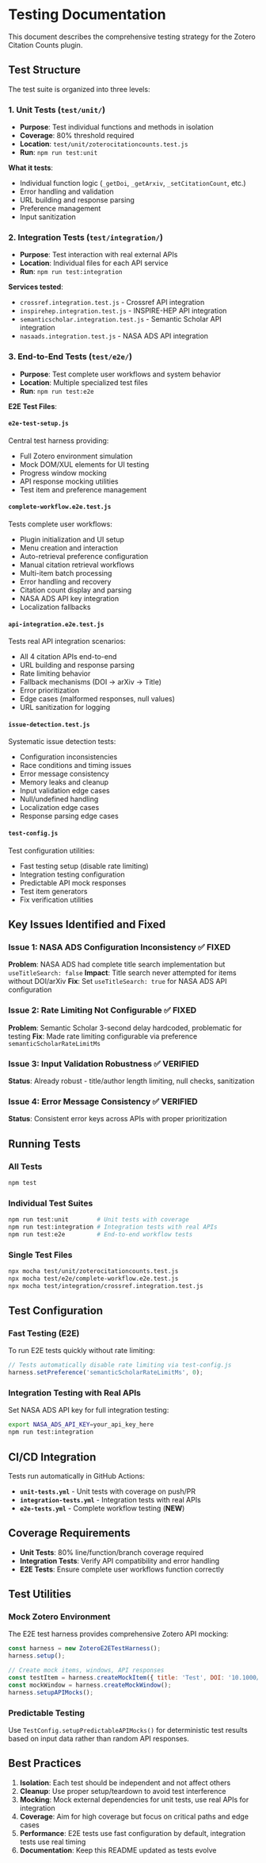 # Testing Documentation

This document describes the comprehensive testing strategy for the Zotero Citation Counts plugin.

## Test Structure

The test suite is organized into three levels:

### 1. Unit Tests (`test/unit/`)
- **Purpose**: Test individual functions and methods in isolation
- **Coverage**: 80% threshold required
- **Location**: `test/unit/zoterocitationcounts.test.js`
- **Run**: `npm run test:unit`

**What it tests**:
- Individual function logic (`_getDoi`, `_getArxiv`, `_setCitationCount`, etc.)
- Error handling and validation
- URL building and response parsing
- Preference management
- Input sanitization

### 2. Integration Tests (`test/integration/`)
- **Purpose**: Test interaction with real external APIs
- **Location**: Individual files for each API service
- **Run**: `npm run test:integration`

**Services tested**:
- `crossref.integration.test.js` - Crossref API integration
- `inspirehep.integration.test.js` - INSPIRE-HEP API integration  
- `semanticscholar.integration.test.js` - Semantic Scholar API integration
- `nasaads.integration.test.js` - NASA ADS API integration

### 3. End-to-End Tests (`test/e2e/`)
- **Purpose**: Test complete user workflows and system behavior
- **Location**: Multiple specialized test files
- **Run**: `npm run test:e2e`

**E2E Test Files**:

#### `e2e-test-setup.js`
Central test harness providing:
- Full Zotero environment simulation
- Mock DOM/XUL elements for UI testing
- Progress window mocking
- API response mocking utilities
- Test item and preference management

#### `complete-workflow.e2e.test.js`
Tests complete user workflows:
- Plugin initialization and UI setup
- Menu creation and interaction
- Auto-retrieval preference configuration
- Manual citation retrieval workflows
- Multi-item batch processing
- Error handling and recovery
- Citation count display and parsing
- NASA ADS API key integration
- Localization fallbacks

#### `api-integration.e2e.test.js`
Tests real API integration scenarios:
- All 4 citation APIs end-to-end
- URL building and response parsing
- Rate limiting behavior
- Fallback mechanisms (DOI → arXiv → Title)
- Error prioritization
- Edge cases (malformed responses, null values)
- URL sanitization for logging

#### `issue-detection.test.js`
Systematic issue detection tests:
- Configuration inconsistencies
- Race conditions and timing issues
- Error message consistency
- Memory leaks and cleanup
- Input validation edge cases
- Null/undefined handling
- Localization edge cases
- Response parsing edge cases

#### `test-config.js`
Test configuration utilities:
- Fast testing setup (disable rate limiting)
- Integration testing configuration
- Predictable API mock responses
- Test item generators
- Fix verification utilities

## Key Issues Identified and Fixed

### Issue 1: NASA ADS Configuration Inconsistency ✅ **FIXED**
**Problem**: NASA ADS had complete title search implementation but `useTitleSearch: false`
**Impact**: Title search never attempted for items without DOI/arXiv
**Fix**: Set `useTitleSearch: true` for NASA ADS API configuration

### Issue 2: Rate Limiting Not Configurable ✅ **FIXED**
**Problem**: Semantic Scholar 3-second delay hardcoded, problematic for testing
**Fix**: Made rate limiting configurable via preference `semanticScholarRateLimitMs`

### Issue 3: Input Validation Robustness ✅ **VERIFIED**
**Status**: Already robust - title/author length limiting, null checks, sanitization

### Issue 4: Error Message Consistency ✅ **VERIFIED**
**Status**: Consistent error keys across APIs with proper prioritization

## Running Tests

### All Tests
```bash
npm test
```

### Individual Test Suites
```bash
npm run test:unit        # Unit tests with coverage
npm run test:integration # Integration tests with real APIs  
npm run test:e2e         # End-to-end workflow tests
```

### Single Test Files
```bash
npx mocha test/unit/zoterocitationcounts.test.js
npx mocha test/e2e/complete-workflow.e2e.test.js
npx mocha test/integration/crossref.integration.test.js
```

## Test Configuration

### Fast Testing (E2E)
To run E2E tests quickly without rate limiting:
```javascript
// Tests automatically disable rate limiting via test-config.js
harness.setPreference('semanticScholarRateLimitMs', 0);
```

### Integration Testing with Real APIs
Set NASA ADS API key for full integration testing:
```bash
export NASA_ADS_API_KEY=your_api_key_here
npm run test:integration
```

## CI/CD Integration

Tests run automatically in GitHub Actions:

- **`unit-tests.yml`** - Unit tests with coverage on push/PR
- **`integration-tests.yml`** - Integration tests with real APIs
- **`e2e-tests.yml`** - Complete workflow testing (**NEW**)

## Coverage Requirements

- **Unit Tests**: 80% line/function/branch coverage required
- **Integration Tests**: Verify API compatibility and error handling
- **E2E Tests**: Ensure complete user workflows function correctly

## Test Utilities

### Mock Zotero Environment
The E2E test harness provides comprehensive Zotero API mocking:
```javascript
const harness = new ZoteroE2ETestHarness();
harness.setup();

// Create mock items, windows, API responses
const testItem = harness.createMockItem({ title: 'Test', DOI: '10.1000/test' });
const mockWindow = harness.createMockWindow();
harness.setupAPIMocks();
```

### Predictable Testing
Use `TestConfig.setupPredictableAPIMocks()` for deterministic test results based on input data rather than random API responses.

## Best Practices

1. **Isolation**: Each test should be independent and not affect others
2. **Cleanup**: Use proper setup/teardown to avoid test interference
3. **Mocking**: Mock external dependencies for unit tests, use real APIs for integration
4. **Coverage**: Aim for high coverage but focus on critical paths and edge cases
5. **Performance**: E2E tests use fast configuration by default, integration tests use real timing
6. **Documentation**: Keep this README updated as tests evolve